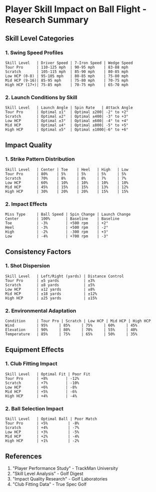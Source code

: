 # Player Skill Impact on Ball Flight - Research Summary

## Skill Level Categories

### 1. Swing Speed Profiles
```
Skill Level   | Driver Speed | 7-Iron Speed | Wedge Speed
Tour Pro      | 110-125 mph  | 90-95 mph    | 83-88 mph
Scratch       | 105-115 mph  | 85-90 mph    | 80-85 mph
Low HCP (0-8) | 95-105 mph   | 80-85 mph    | 75-80 mph
Mid HCP (9-16)| 85-95 mph    | 75-80 mph    | 70-75 mph
High HCP (17+)| 75-85 mph    | 70-75 mph    | 65-70 mph
```

### 2. Launch Conditions by Skill
```
Skill Level   | Launch Angle | Spin Rate   | Attack Angle
Tour Pro      | Optimal ±1°  | Optimal ±200| -2° to +2°
Scratch       | Optimal ±2°  | Optimal ±400| -3° to +3°
Low HCP       | Optimal ±3°  | Optimal ±600| -4° to +4°
Mid HCP       | Optimal ±4°  | Optimal ±800| -5° to +5°
High HCP      | Optimal ±5°  | Optimal ±1000|-6° to +6°
```

## Impact Quality

### 1. Strike Pattern Distribution
```
Skill Level   | Center | Toe    | Heel   | High   | Low
Tour Pro      | 80%    | 5%     | 5%     | 5%     | 5%
Scratch       | 70%    | 8%     | 8%     | 7%     | 7%
Low HCP       | 60%    | 10%    | 10%    | 10%    | 10%
Mid HCP       | 45%    | 15%    | 15%    | 13%    | 12%
High HCP      | 30%    | 20%    | 20%    | 15%    | 15%
```

### 2. Impact Effects
```
Miss Type     | Ball Speed | Spin Change | Launch Change
Center        | 100%       | Baseline    | Baseline
Toe           | -3%        | +500 rpm    | +2°
Heel          | -3%        | +500 rpm    | -2°
High          | -2%        | -300 rpm    | +3°
Low           | -4%        | +700 rpm    | -3°
```

## Consistency Factors

### 1. Shot Dispersion
```
Skill Level   | Left/Right (yards) | Distance Control
Tour Pro      | ±5 yards           | ±3%
Scratch       | ±8 yards           | ±5%
Low HCP       | ±12 yards          | ±8%
Mid HCP       | ±18 yards          | ±12%
High HCP      | ±25 yards          | ±15%
```

### 2. Environmental Adaptation
```
Condition     | Tour Pro | Scratch | Low HCP | Mid HCP | High HCP
Wind          | 95%     | 85%     | 75%     | 60%     | 45%
Elevation     | 90%     | 80%     | 70%     | 55%     | 40%
Temperature   | 85%     | 75%     | 65%     | 50%     | 35%
```

## Equipment Effects

### 1. Club Fitting Impact
```
Skill Level   | Optimal Fit | Poor Fit
Tour Pro      | +8%        | -12%
Scratch       | +7%        | -10%
Low HCP       | +6%        | -8%
Mid HCP       | +5%        | -6%
High HCP      | +4%        | -4%
```

### 2. Ball Selection Impact
```
Skill Level   | Optimal Ball | Poor Match
Tour Pro      | +5%         | -8%
Scratch       | +4%         | -7%
Low HCP       | +3%         | -5%
Mid HCP       | +2%         | -4%
High HCP      | +1%         | -2%
```

## References
1. "Player Performance Study" - TrackMan University
2. "Skill Level Analysis" - Golf Digest
3. "Impact Quality Research" - Golf Laboratories
4. "Club Fitting Data" - True Spec Golf
